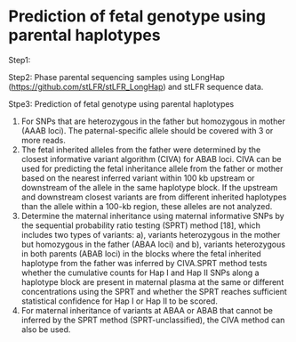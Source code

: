 # Prediction of fetal genotype using parental haplotypes

Step1:

Step2: Phase parental sequencing samples using LongHap (https://github.com/stLFR/stLFR_LongHap) and stLFR sequence data.

Stpe3: Prediction of fetal genotype using parental haplotypes


1.  For SNPs that are heterozygous in the father but homozygous in mother (AAAB loci). The paternal-specific allele should be covered with 3 or more reads.
2.  The fetal inherited alleles from the father were determined by the closest informative variant algorithm (CIVA) for ABAB loci. CIVA can be used for predicting the fetal inheritance allele from the father or mother based on the nearest inferred variant within 100 kb upstream or downstream of the allele in the same haplotype block. If the upstream and downstream closest variants are from different inherited haplotypes than the allele within a 100-kb region, these alleles are not analyzed.
3.	Determine the maternal inheritance using maternal informative SNPs by the sequential probability ratio testing (SPRT) method [18], which includes two types of variants: a), variants heterozygous in the mother but homozygous in the father (ABAA loci) and b), variants heterozygous in both parents (ABAB loci) in the blocks where the fetal inherited haplotype from the father was inferred by CIVA.SPRT method tests whether the cumulative counts for Hap I and Hap II SNPs along a haplotype block are present in maternal plasma at the same or different concentrations using the SPRT and whether the SPRT reaches sufficient statistical confidence for Hap I or Hap II to be scored. 
4.	For maternal inheritance of variants at ABAA or ABAB that cannot be inferred by the SPRT method (SPRT-unclassified), the CIVA method can also be used.
